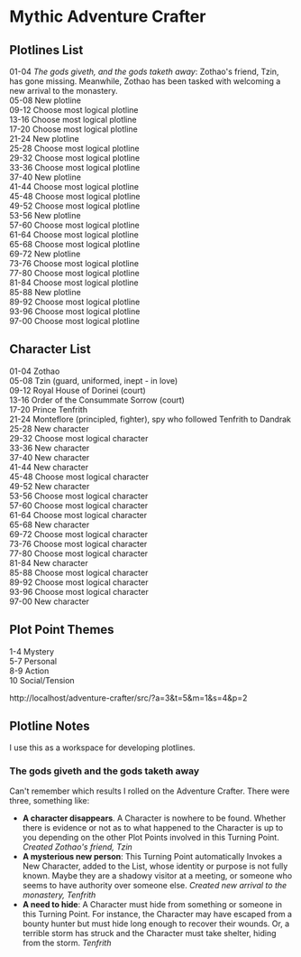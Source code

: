 # Mythic Adventure Crafter

## Plotlines List

01-04	*The gods giveth, and the gods taketh away*: Zothao's friend, Tzin, has gone missing. Meanwhile, Zothao has been tasked with welcoming a new arrival to the monastery.  
05-08	New plotline  
09-12	Choose most logical plotline  
13-16	Choose most logical plotline  
17-20	Choose most logical plotline  
21-24	New plotline  
25-28	Choose most logical plotline  
29-32	Choose most logical plotline  
33-36	Choose most logical plotline  
37-40	New plotline  
41-44	Choose most logical plotline  
45-48	Choose most logical plotline  
49-52	Choose most logical plotline  
53-56	New plotline  
57-60	Choose most logical plotline  
61-64	Choose most logical plotline  
65-68	Choose most logical plotline  
69-72	New plotline  
73-76	Choose most logical plotline  
77-80	Choose most logical plotline  
81-84	Choose most logical plotline  
85-88	New plotline  
89-92	Choose most logical plotline  
93-96	Choose most logical plotline  
97-00	Choose most logical plotline  

## Character List

01-04	Zothao  
05-08	Tzin (guard, uniformed, inept - in love)  
09-12	Royal House of Dorinei (court)  
13-16	Order of the Consummate Sorrow (court)  
17-20	Prince Tenfrith  
21-24	Monteflore (principled, fighter), spy who followed Tenfrith to Dandrak  
25-28	New character  
29-32	Choose most logical character  
33-36	New character  
37-40	New character  
41-44	New character  
45-48	Choose most logical character  
49-52	New character  
53-56	Choose most logical character  
57-60	Choose most logical character  
61-64	Choose most logical character  
65-68	New character  
69-72	Choose most logical character  
73-76	Choose most logical character  
77-80	Choose most logical character  
81-84	New character  
85-88	Choose most logical character  
89-92	Choose most logical character  
93-96	Choose most logical character  
97-00	New character  

## Plot Point Themes

1-4	Mystery  
5-7	Personal  
8-9	Action  
10	Social/Tension  

http://localhost/adventure-crafter/src/?a=3&t=5&m=1&s=4&p=2

## Plotline Notes

I use this as a workspace for developing plotlines.

### The gods giveth and the gods taketh away

Can't remember which results I rolled on the Adventure Crafter. There were three, something like:

- **A character disappears**. A Character is nowhere to be found. Whether there is evidence or not as to what happened to the Character is up to you depending on the other Plot Points involved in this Turning Point. *Created Zothao's friend, Tzin*
- **A mysterious new person**: This Turning Point automatically Invokes a New Character, added to the List, whose identity or purpose is not fully known. Maybe they are a shadowy visitor at a meeting, or someone who seems to have authority over someone else. *Created new arrival to the monastery, Tenfrith*
- **A need to hide**: A Character must hide from something or someone in this Turning Point. For instance, the Character may have escaped from a bounty hunter but must hide long enough to recover their wounds. Or, a terrible storm has struck and the Character must take shelter, hiding from the storm. *Tenfrith*
